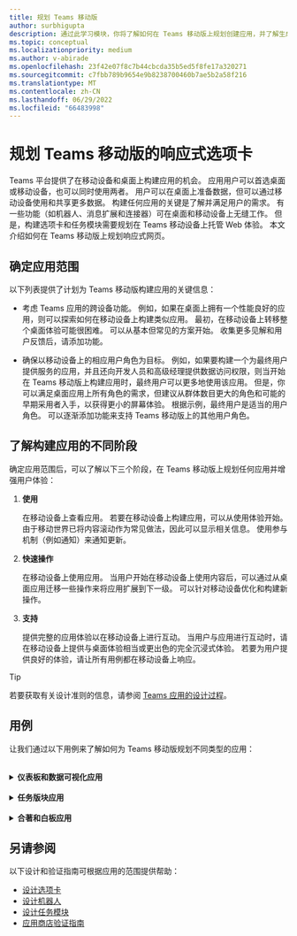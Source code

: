 ```yaml
---
title: 规划 Teams 移动版
author: surbhigupta
description: 通过此学习模块，你将了解如何在 Teams 移动版上规划创建应用，并了解生成应用的不同阶段。
ms.topic: conceptual
ms.localizationpriority: medium
ms.author: v-abirade
ms.openlocfilehash: 23f42e07f8c7b44cbcda35b5ed5f8fe17a320271
ms.sourcegitcommit: c7fbb789b9654e9b8238700460b7ae5b2a58f216
ms.translationtype: MT
ms.contentlocale: zh-CN
ms.lasthandoff: 06/29/2022
ms.locfileid: "66483998"
---
```

# <a name="plan-responsive-tabs-for-teams-mobile"></a>规划 Teams 移动版的响应式选项卡

 Teams 平台提供了在移动设备和桌面上构建应用的机会。 应用用户可以首选桌面或移动设备，也可以同时使用两者。 用户可以在桌面上准备数据，但可以通过移动设备使用和共享更多数据。 构建任何应用的关键是了解并满足用户的需求。 有一些功能（如机器人、消息扩展和连接器）可在桌面和移动设备上无缝工作。 但是，构建选项卡和任务模块需要规划在 Teams 移动设备上托管 Web 体验。 本文介绍如何在 Teams 移动版上规划响应式网页。

## <a name="identify-apps-scope"></a>确定应用范围

以下列表提供了计划为 Teams 移动版构建应用的关键信息：

* 考虑 Teams 应用的跨设备功能。 例如，如果在桌面上拥有一个性能良好的应用，则可以探索如何在移动设备上构建类似应用。 最初，在移动设备上转移整个桌面体验可能很困难。 可以从基本但常见的方案开始。 收集更多见解和用户反馈后，请添加功能。

* 确保以移动设备上的相应用户角色为目标。 例如，如果要构建一个为最终用户提供服务的应用，并且还向开发人员和高级经理提供数据访问权限，则当开始在 Teams 移动版上构建应用时，最终用户可以更多地使用该应用。 但是，你可以满足桌面应用上所有角色的需求，但建议从群体数目更大的角色和可能的早期采用者入手，以获得更小的屏幕体验。 根据示例，最终用户是适当的用户角色。 可以逐渐添加功能来支持 Teams 移动版上的其他用户角色。

## <a name="understand-different-stages-to-build-apps"></a>了解构建应用的不同阶段

确定应用范围后，可以了解以下三个阶段，在 Teams 移动版上规划任何应用并增强用户体验：

1. **使用**

   在移动设备上查看应用。 若要在移动设备上构建应用，可以从使用体验开始。 由于移动世界已将内容滚动作为常见做法，因此可以显示相关信息。 使用参与机制（例如通知）来通知更新。

2. **快速操作**

   在移动设备上使用应用。 当用户开始在移动设备上使用内容后，可以通过从桌面应用迁移一些操作来将应用扩展到下一级。 可以针对移动设备优化和构建新操作。

3. **支持**

   提供完整的应用体验以在移动设备上进行互动。 当用户与应用进行互动时，请在移动设备上提供与桌面体验相当或更出色的完全沉浸式体验。 若要为用户提供良好的体验，请让所有用例都在移动设备上响应。

> [!TIP]
> 若要获取有关设计准则的信息，请参阅 [Teams 应用的设计过程](design-teams-app-process.md)。

## <a name="use-cases"></a>用例

让我们通过以下用例来了解如何为 Teams 移动版规划不同类型的应用：

<br>

<details>

<summary><b>仪表板和数据可视化应用</b></summary>

可以了解如何在 Teams 移动平台上规划仪表板和数据可视化应用的响应式选项卡。

使用：

在第一阶段，可以实现最基本的使用体验来查看数据。 域中任何应用的目的都是以可视化效果形式显示数据。 在应用中，可以在桌面上显示最近查看的可视化效果，或显示用户所有授权图表的列表。 在桌面上创建仪表板后，用户可以使用移动设备访问信息。 可以将用户选择的任何图表的详细视图显示为选项卡中的扩展视图，也可以使用任务模块显示。

可以显示以下信息：

* 仪表板和摘要。
* 数据视觉对象、地图和信息图。
* 图表、图形和表。

:::image type="content" source="../../assets/images/app-fundamentals/dashboarding-and-data-visualization-apps-consumption.png" alt-text="以可视化形式显示数据。":::

快速操作：

在第二阶段，用户可以使用桌面体验中的现有图表和视觉对象。 可以引入以下操作：

* 搜索内容。
* 筛选数据。
* 创建书签。

:::image type="content" source="../../assets/images/app-fundamentals/dashboarding-and-data-visualization-apps-quick-actions.png" alt-text="对现有图表和视觉对象执行快速操作。":::

启用：

在第三阶段，用户可以从头开始创建内容，例如图表和图形。 确保为移动设备引入应用中的所有功能。 例如，可以使用任务模块帮助访问特定数据项以及详细视图。

可以向用户提供以下访问权限：

* 修改标题和说明。
* 插入数据项以创建可视化效果。
* 在频道或群聊中共享可视化效果。

:::image type="content" source="../../assets/images/app-fundamentals/dashboarding-and-data-visualization-apps-enablement.png" alt-text="使用户能够创建图表图形等内容。":::

<br>

</details>

<br>

<details>

<summary><b>任务版块应用</b></summary>

可以了解如何在 Teams 移动平台上为任务版块应用规划响应式选项卡。

使用：

在第一阶段中，应用可以在垂直堆栈中向用户显示任务列表。 如果有多个类别的任务，例如“**建议**”、“**活动**”和“**已关闭**”，则提供筛选器安来显示分组任务或作为标头来查看分组任务。

:::image type="content" source="../../assets/images/app-fundamentals/taskboarding-apps-consumption.png" alt-text="显示垂直堆栈中的任务列表。":::

快速操作：

在第二个阶段，可以向用户提供以下应用访问权限：

* 使用必需字段创建任务或项，以减少用户的认知负载。
* 更改板类型或视图。
* 通过展开视图来查看任务。
* 使用任务模块查看详细视图。
* 将任务移到不同的类别中。
* 通过电子邮件和活动源在聊天和频道中共享相关任务。

:::image type="content" source="../../assets/images/app-fundamentals/taskboarding-apps-quick-actions.png" alt-text="创建任务以减少用户的认知负载。":::

启用：

在第三阶段，可以让用户体验以下活动：

* 添加新项目和板。
* 添加和修改不同的类别，例如 **“建议**”、“ **活动”** 和“ **已关闭**”。
* 为注释、附件和其他复杂功能配置任务。

:::image type="content" source="../../assets/images/app-fundamentals/taskboarding-apps-enablement.png" alt-text="通过添加项目和板来启用用户体验。":::

<br>

</details>

<br>

<details>

<summary><b>合著和白板应用</b></summary>

可以了解如何在 Teams 移动平台上为合著和白板应用规划响应式选项卡。

使用：

在第一阶段，可以考虑使用桌面体验来显示应用中的内容和资产。  可以显示以下功能：

* 批注或反馈。
* 放大或缩小。
* 挂起文档的当前阶段或进度。

:::image type="content" source="../../assets/images/app-fundamentals/coauthoring-and-whiteboarding-apps-consumption.png" alt-text="在桌面体验中显示内容和资产。":::

快速操作:

在第二个阶段，可以引入以下操作：

* 创建用于协作的新板或用于签名的新文档。
* 在内部以及与来宾共享板。
* 配置管理员权限。

> [!TIP]
> 可以公开操作，这些操作可以在小屏幕上轻松显示。

:::image type="content" source="../../assets/images/app-fundamentals/coauthoring-and-whiteboarding-apps-quick-actions.png" alt-text="介绍如何创建新的协作板。":::

启用：

在第三阶段，为用户提供完整的体验。 可以让用户体验以下活动：

* 添加文本、形状和快速笔记。
* 在内容周围导航。
* 添加层和筛选器。
* 删除、撤消和重做操作。
* 使用 JS SDK API 访问相机和麦克风。 有关设备功能的详细信息，请参阅[设备功能概述](../device-capabilities/device-capabilities-overview.md)。

:::image type="content" source="../../assets/images/app-fundamentals/coauthoring-and-whiteboarding-apps-enablement.png" alt-text="通过添加文本形状、快速笔记和其他功能来启用用户体验。":::

<br>

</details>

## <a name="see-also"></a>另请参阅

以下设计和验证指南可根据应用的范围提供帮助：

* [设计选项卡](../../tabs/design/tabs.md)
* [设计机器人](../../bots/design/bots.md)
* [设计任务模块](../..//task-modules-and-cards/task-modules/design-teams-task-modules.md)
* [应用商店验证指南](../deploy-and-publish/appsource/prepare/teams-store-validation-guidelines.md)
